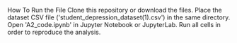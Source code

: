 How To Run the File
Clone this repository or download the files.
Place the dataset CSV file ('student_depression_dataset(1).csv') in the same directory.
Open 'A2_code.ipynb' in Jupyter Notebook or JupyterLab.
Run all cells in order to reproduce the analysis.
